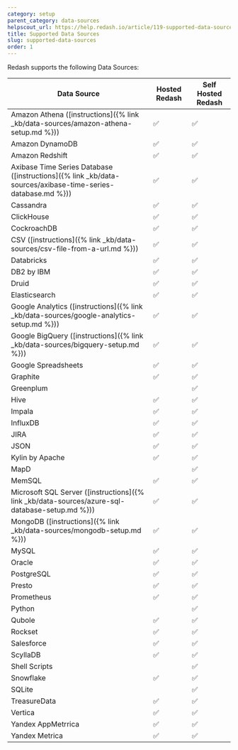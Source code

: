 ```yaml
---
category: setup
parent_category: data-sources
helpscout_url: https://help.redash.io/article/119-supported-data-sources
title: Supported Data Sources
slug: supported-data-sources
order: 1
---
```

Redash supports the following Data Sources:

Data Source |  Hosted Redash  |  Self Hosted Redash  
---|---|---  
Amazon Athena ([instructions]({% link _kb/data-sources/amazon-athena-setup.md %})) |  ✅  |  ✅  
Amazon DynamoDB  |  ✅  |  ✅  
Amazon Redshift  |  ✅  |  ✅  
Axibase Time Series Database ([instructions]({% link _kb/data-sources/axibase-time-series-database.md %})) |  ✅  |  ✅  
Cassandra  |  ✅  |  ✅  
ClickHouse  |  ✅  |  ✅  
CockroachDB  |  ✅  |  ✅  
CSV ([instructions]({% link _kb/data-sources/csv-file-from-a-url.md %})) |  ✅  |  ✅ 
Databricks |  ✅  |  ✅  
DB2 by IBM |  ✅  |  ✅  
Druid  |  ✅  |  ✅  
Elasticsearch  |  ✅  |  ✅  
Google Analytics ([instructions]({% link _kb/data-sources/google-analytics-setup.md %}))  |  ✅  |  ✅  
Google BigQuery ([instructions]({% link _kb/data-sources/bigquery-setup.md %})) |  ✅  |  ✅  
Google Spreadsheets  |  ✅  |  ✅  
Graphite  |  ✅  |  ✅  
Greenplum  |   |  ✅  
Hive  |  ✅  |  ✅  
Impala  |  ✅  |  ✅  
InfluxDB  |  ✅  |  ✅  
JIRA  |  ✅  |  ✅  
JSON  |  ✅  |  ✅  
Kylin by Apache |  ✅  |  ✅  
MapD  |    |  ✅  
MemSQL  |  ✅  |  ✅  
Microsoft SQL Server ([instructions]({% link _kb/data-sources/azure-sql-database-setup.md %})) |  ✅  |  ✅  
MongoDB ([instructions]({% link _kb/data-sources/mongodb-setup.md %})) |  ✅  |  ✅  
MySQL  |  ✅  |  ✅  
Oracle  |  ✅  |  ✅  
PostgreSQL  |  ✅  |  ✅  
Presto  |  ✅  |  ✅  
Prometheus  |  ✅  |  ✅  
Python  |  |  ✅  
Qubole  |  ✅  |  ✅  
Rockset |  ✅  |  ✅  
Salesforce |  ✅  |  ✅  
ScyllaDB  |  ✅  |  ✅
Shell Scripts |   |  ✅  
Snowflake  |  ✅  |  ✅  
SQLite |    |  ✅  
TreasureData  |  ✅  |  ✅  
Vertica  |  ✅  |  ✅
Yandex AppMetrrica |  ✅  |  ✅  
Yandex Metrica |  ✅  |  ✅  

